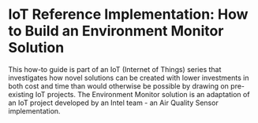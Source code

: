 # IoT Reference Implementation: How to Build an Environment Monitor Solution

This how-to guide is part of an IoT (Internet of Things) series that investigates how novel solutions can be created with lower investments in both cost and
time than would otherwise be possible by drawing on pre-existing IoT projects. The Environment Monitor solution is an adaptation of an IoT project developed
by an Intel team - an Air Quality Sensor implementation.